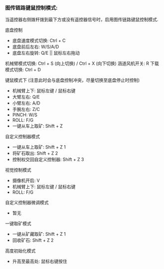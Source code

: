### 图传链路键鼠控制模式:
当遥控器右侧拨杆拨到最下方或没有遥控器信号时，启用图传链路键鼠控制模式.

底盘控制
- 底盘速度模式切换: Ctrl + C
- 底盘前后左右: W/S/A/D
- 底盘左右旋转: Q/E  || 鼠标左右拖动

机械臂模式切换: Ctrl + S (向上切换) / Ctrl + X (向下切换)
涵道风机开关: R
下载模式切换: Ctrl + D

键鼠模式下 (注意此时会与底盘控制冲突，尽量切换至底盘停止时控制)
- 机械臂上下: 鼠标左键 / 鼠标右键
- 大臂左右: Q/E 
- 小臂左右: A/D
- 手腕左右: Z/C
- PINCH: W/S
- ROLL: F/G
- 一键从车上取矿: Shift + Z

自定义控制器模式
- 一键从车上取矿: Shift + Z 1
- 将矿石取出: Shift + Z 2
- 控制权交回自定义控制器: Shift + Z 3

视觉控制模式
- 摄像机开启: V
- 机械臂上下: 鼠标左键 / 鼠标右键
- ROLL: F/G

自定义控制器微调模式
- 暂无

一键取矿模式
- 一键从矿藏取矿: Shift + Z 1
- 回收矿石: Shift + Z 2

高度初始化模式
- 升高至最高处: 鼠标右键按住